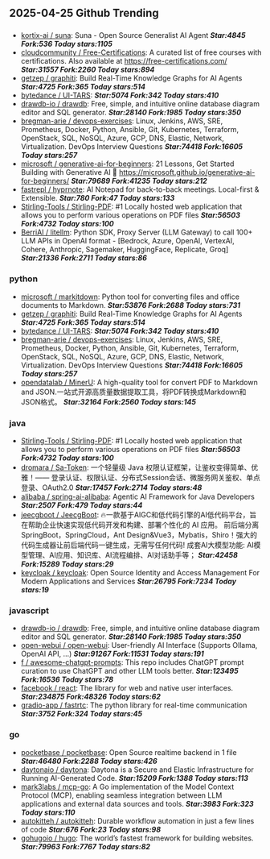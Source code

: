 ## 2025-04-25 Github Trending

### 
* [kortix-ai / suna](https://github.com/kortix-ai/suna): Suna - Open Source Generalist AI Agent ***Star:4845 Fork:536 Today stars:1105***
* [cloudcommunity / Free-Certifications](https://github.com/cloudcommunity/Free-Certifications): A curated list of free courses with certifications. Also available at https://free-certifications.com/ ***Star:31557 Fork:2260 Today stars:894***
* [getzep / graphiti](https://github.com/getzep/graphiti): Build Real-Time Knowledge Graphs for AI Agents ***Star:4725 Fork:365 Today stars:514***
* [bytedance / UI-TARS](https://github.com/bytedance/UI-TARS):  ***Star:5074 Fork:342 Today stars:410***
* [drawdb-io / drawdb](https://github.com/drawdb-io/drawdb): Free, simple, and intuitive online database diagram editor and SQL generator. ***Star:28140 Fork:1985 Today stars:350***
* [bregman-arie / devops-exercises](https://github.com/bregman-arie/devops-exercises): Linux, Jenkins, AWS, SRE, Prometheus, Docker, Python, Ansible, Git, Kubernetes, Terraform, OpenStack, SQL, NoSQL, Azure, GCP, DNS, Elastic, Network, Virtualization. DevOps Interview Questions ***Star:74418 Fork:16605 Today stars:257***
* [microsoft / generative-ai-for-beginners](https://github.com/microsoft/generative-ai-for-beginners): 21 Lessons, Get Started Building with Generative AI 🔗 https://microsoft.github.io/generative-ai-for-beginners/ ***Star:79689 Fork:41235 Today stars:212***
* [fastrepl / hyprnote](https://github.com/fastrepl/hyprnote): AI Notepad for back-to-back meetings. Local-first & Extensible. ***Star:780 Fork:47 Today stars:133***
* [Stirling-Tools / Stirling-PDF](https://github.com/Stirling-Tools/Stirling-PDF): #1 Locally hosted web application that allows you to perform various operations on PDF files ***Star:56503 Fork:4732 Today stars:100***
* [BerriAI / litellm](https://github.com/BerriAI/litellm): Python SDK, Proxy Server (LLM Gateway) to call 100+ LLM APIs in OpenAI format - [Bedrock, Azure, OpenAI, VertexAI, Cohere, Anthropic, Sagemaker, HuggingFace, Replicate, Groq] ***Star:21336 Fork:2711 Today stars:86***

### python
* [microsoft / markitdown](https://github.com/microsoft/markitdown): Python tool for converting files and office documents to Markdown. ***Star:53876 Fork:2688 Today stars:731***
* [getzep / graphiti](https://github.com/getzep/graphiti): Build Real-Time Knowledge Graphs for AI Agents ***Star:4725 Fork:365 Today stars:514***
* [bytedance / UI-TARS](https://github.com/bytedance/UI-TARS):  ***Star:5074 Fork:342 Today stars:410***
* [bregman-arie / devops-exercises](https://github.com/bregman-arie/devops-exercises): Linux, Jenkins, AWS, SRE, Prometheus, Docker, Python, Ansible, Git, Kubernetes, Terraform, OpenStack, SQL, NoSQL, Azure, GCP, DNS, Elastic, Network, Virtualization. DevOps Interview Questions ***Star:74418 Fork:16605 Today stars:257***
* [opendatalab / MinerU](https://github.com/opendatalab/MinerU): A high-quality tool for convert PDF to Markdown and JSON.一站式开源高质量数据提取工具，将PDF转换成Markdown和JSON格式。 ***Star:32164 Fork:2560 Today stars:145***

### java
* [Stirling-Tools / Stirling-PDF](https://github.com/Stirling-Tools/Stirling-PDF): #1 Locally hosted web application that allows you to perform various operations on PDF files ***Star:56503 Fork:4732 Today stars:100***
* [dromara / Sa-Token](https://github.com/dromara/Sa-Token): 一个轻量级 Java 权限认证框架，让鉴权变得简单、优雅！—— 登录认证、权限认证、分布式Session会话、微服务网关鉴权、单点登录、OAuth2.0 ***Star:17457 Fork:2714 Today stars:48***
* [alibaba / spring-ai-alibaba](https://github.com/alibaba/spring-ai-alibaba): Agentic AI Framework for Java Developers ***Star:2507 Fork:479 Today stars:44***
* [jeecgboot / JeecgBoot](https://github.com/jeecgboot/JeecgBoot): 🔥一款基于AIGC和低代码引擎的AI低代码平台，旨在帮助企业快速实现低代码开发和构建、部署个性化的 AI 应用。 前后端分离 SpringBoot，SpringCloud，Ant Design&Vue3，Mybatis，Shiro！强大的代码生成器让前后端代码一键生成，无需写任何代码! 成套AI大模型功能: AI模型管理、AI应用、知识库、AI流程编排、AI对话助手等； ***Star:42458 Fork:15289 Today stars:29***
* [keycloak / keycloak](https://github.com/keycloak/keycloak): Open Source Identity and Access Management For Modern Applications and Services ***Star:26795 Fork:7234 Today stars:19***

### javascript
* [drawdb-io / drawdb](https://github.com/drawdb-io/drawdb): Free, simple, and intuitive online database diagram editor and SQL generator. ***Star:28140 Fork:1985 Today stars:350***
* [open-webui / open-webui](https://github.com/open-webui/open-webui): User-friendly AI Interface (Supports Ollama, OpenAI API, ...) ***Star:91267 Fork:11531 Today stars:191***
* [f / awesome-chatgpt-prompts](https://github.com/f/awesome-chatgpt-prompts): This repo includes ChatGPT prompt curation to use ChatGPT and other LLM tools better. ***Star:123495 Fork:16536 Today stars:78***
* [facebook / react](https://github.com/facebook/react): The library for web and native user interfaces. ***Star:234875 Fork:48326 Today stars:62***
* [gradio-app / fastrtc](https://github.com/gradio-app/fastrtc): The python library for real-time communication ***Star:3752 Fork:324 Today stars:45***

### go
* [pocketbase / pocketbase](https://github.com/pocketbase/pocketbase): Open Source realtime backend in 1 file ***Star:46480 Fork:2288 Today stars:426***
* [daytonaio / daytona](https://github.com/daytonaio/daytona): Daytona is a Secure and Elastic Infrastructure for Running AI-Generated Code. ***Star:15209 Fork:1388 Today stars:113***
* [mark3labs / mcp-go](https://github.com/mark3labs/mcp-go): A Go implementation of the Model Context Protocol (MCP), enabling seamless integration between LLM applications and external data sources and tools. ***Star:3983 Fork:323 Today stars:110***
* [autokitteh / autokitteh](https://github.com/autokitteh/autokitteh): Durable workflow automation in just a few lines of code ***Star:676 Fork:23 Today stars:98***
* [gohugoio / hugo](https://github.com/gohugoio/hugo): The world’s fastest framework for building websites. ***Star:79963 Fork:7767 Today stars:82***
